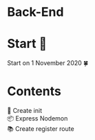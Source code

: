 # Back-End

# Start 🚀

Start on 1 November 2020 🍀

# Contents
🚀 Create init<br/>
📦 Express Nodemon<br/>
📚 Create register route
